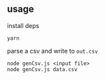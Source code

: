 ## usage

install deps
```shell
yarn
```

parse a csv and write to `out.csv`
```shell
node genCsv.js <input file>
node genCsv.js data.csv
```
